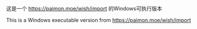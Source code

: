 这是一个 https://paimon.moe/wish/import 的Windows可执行版本

This is a Windows executable version from https://paimon.moe/wish/import
